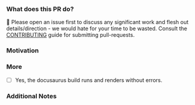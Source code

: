 ### What does this PR do?

🛑 Please open an issue first to discuss any significant work and flesh out details/direction - we
would hate for your time to be wasted. Consult the
[CONTRIBUTING](https://github.com/aws-samples/eda-on-aws/blob/main/CONTRIBUTING.md) guide for
submitting pull-requests.

<!-- A brief description of the change being made with this pull request. -->

### Motivation

<!-- What inspired you to submit this pull request? -->

### More

- [ ] Yes, the docusaurus build runs and renders without errors.

### Additional Notes

<!-- Anything else we should know when reviewing? -->
